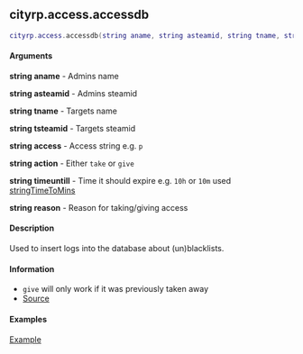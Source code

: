 
## cityrp.access.accessdb

```lua
cityrp.access.accessdb(string aname, string asteamid, string tname, string tsteamid, string access, string action, string timeuntill, string reason)
```

#### Arguments

**string aname** - Admins name

**string asteamid** - Admins steamid

**string tname** - Targets name

**string tsteamid** - Targets steamid

**string access** - Access string e.g. `p`

**string action** - Either `take` or `give`

**string timeuntill** - Time it should expire e.g. `10h` or `10m` used [stringTimeToMins](Functions/Shared/stringTimeToMins) 

**string reason** - Reason for taking/giving access

#### Description
Used to insert logs into the database about (un)blacklists.

#### Information
* `give` will only work if it was previously taken away
* [Source](https://app.assembla.com/spaces/roleplaygamemode/subversion/source/HEAD/gamemode/core/libraries/sv_access.lua#ln424)

#### Examples

[Example](https://app.assembla.com/spaces/roleplaygamemode/subversion/source/HEAD/gamemode/core/libraries/sv_access.lua#ln313)